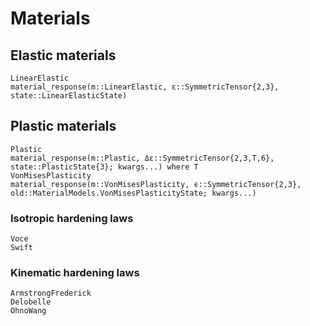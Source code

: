 # Materials
## Elastic materials
```@docs
LinearElastic
material_response(m::LinearElastic, ε::SymmetricTensor{2,3}, state::LinearElasticState)
```
## Plastic materials
```@docs
Plastic
material_response(m::Plastic, Δε::SymmetricTensor{2,3,T,6}, state::PlasticState{3}; kwargs...) where T
VonMisesPlasticity
material_response(m::VonMisesPlasticity, ϵ::SymmetricTensor{2,3}, old::MaterialModels.VonMisesPlasticityState; kwargs...)
```
### Isotropic hardening laws
```@docs
Voce
Swift
```
### Kinematic hardening laws
```@docs
ArmstrongFrederick
Delobelle
OhnoWang
```